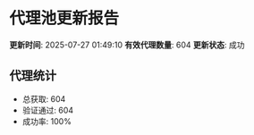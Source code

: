 # 代理池更新报告

**更新时间**: 2025-07-27 01:49:10
**有效代理数量**: 604
**更新状态**:  成功

## 代理统计
- 总获取: 604
- 验证通过: 604
- 成功率: 100%
